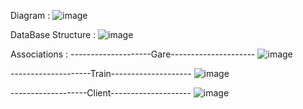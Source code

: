 Diagram : 
![image](https://github.com/user-attachments/assets/849b1f53-4d2c-4665-aebe-2d6f8148d98d)

DataBase Structure : 
![image](https://github.com/user-attachments/assets/642d1b80-1189-47a3-91b3-66242506e5a2)

Associations : 
--------------------Gare---------------------
![image](https://github.com/user-attachments/assets/e057c168-4d7f-4762-b0aa-bce6fa051245)

--------------------Train--------------------
![image](https://github.com/user-attachments/assets/ae521059-305a-481e-bf98-6d6cda598c12)

-------------------Client--------------------
![image](https://github.com/user-attachments/assets/da857bc3-bbe3-4880-9595-babf4ca20c5c)
